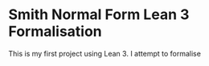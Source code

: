# Smith Normal Form Lean 3 Formalisation

This is my first project using Lean 3. I attempt to formalise 
